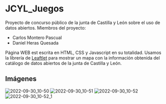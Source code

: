 # JCYL_Juegos
Proyecto de concurso público de la junta de Castilla y León sobre el uso de datos abiertos.
Miembros del proyecto:
  - Carlos Montero Pascual
  - Daniel Heras Quesada
  
Página WEB est escrita en HTML, CSS y Javascript en su totalidad. Usamos la librería de [Leaftlet](https://leafletjs.com/) para mostrar un mapa con la información obtenida del catálogo de datos abiertos de la junta de Castilla y León.
## Imágenes
![2022-09-30_10-50](https://user-images.githubusercontent.com/85947178/193232193-b4440c06-9782-49d6-b65b-bdb9f6e908f7.png)
![2022-09-30_10-51](https://user-images.githubusercontent.com/85947178/193232419-6b45e2db-ee89-4465-984a-bb9f156c804e.png)
![2022-09-30_10-52](https://user-images.githubusercontent.com/85947178/193232532-bec4bf78-8120-45b1-8914-ab0687bd65e7.png)
![2022-09-30_10-52_1](https://user-images.githubusercontent.com/85947178/193232751-1aa7b616-fa7c-4cc4-8a40-92d3cd3745d0.png)
